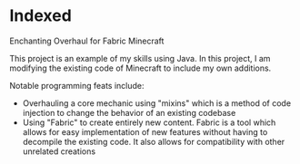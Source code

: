 # Indexed
Enchanting Overhaul for Fabric Minecraft

This project is an example of my skills using Java. In this project, I am modifying the existing code of Minecraft to include my own additions.

Notable programming feats include:
 - Overhauling a core mechanic using "mixins" which is a method of code injection to change the behavior of an existing codebase
 - Using "Fabric" to create entirely new content. Fabric is a tool which allows for easy implementation of new features without having to decompile the existing code. It also allows for compatibility with other unrelated creations
